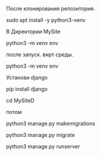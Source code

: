 После клонирования репозитория.  

sudo apt install -y python3-venv

В Директории MySite

python3 -m venv env

после запуск. вирт среды.

python3 -m venv env

Установи django

pip install django

cd MySiteD

потом


python3 manage.py makemigrations

python3 manage.py migrate

python3 manage.py runserver